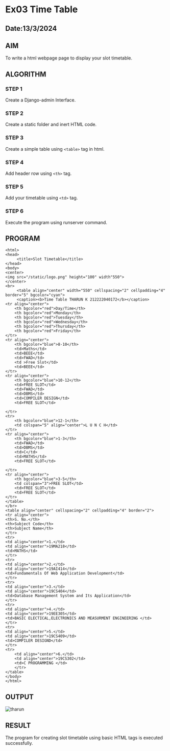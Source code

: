 # Ex03 Time Table
## Date:13/3/2024


## AIM
To write a html webpage page to display your slot timetable.

## ALGORITHM
### STEP 1
Create a Django-admin Interface.

### STEP 2
Create a static folder and inert HTML code.

### STEP 3
Create a simple table using ```<table>``` tag in html.

### STEP 4
Add header row using ```<th>``` tag.

### STEP 5
Add your timetable using ```<td>``` tag.

### STEP 6
Execute the program using runserver command.

## PROGRAM
```
<html>
<head>
     <title>Slot Timetable</title>
</head>
<body>
<center>
<img src="/static/logo.png" height="100" width"550">
</center>
<br>
     <table align="center" width="550" cellspacing="2" cellpadding="4" border="5" bgcolor="cyan">
     <caption><b>Time Table THARUN K 212222040172</b></caption>
<tr align="center">
	<th bgcolor="red">Day/Time</th>
	<th bgcolor="red">Monday</th>
	<th bgcolor="red">Tuesday</th>
	<th bgcolor="red">Wednesday</th>
	<th bgcolor="red">Thursday</th>
 	<th bgcolor="red">Friday</th>
</tr>
<tr align="center">
	<th bgcolor="blue">8-10</th>
	<td>Maths</td>
	<td>BEEE</td>
	<td>FWAD</td>
	<td >Free Slot</td>
    <td>BEEE</td>
</tr>
<tr align="center">
	<th bgcolor="blue">10-12</th>
	<td>FREE SLOT</td>
	<td>FWAD</td>
	<td>DBMS</td>
    <td>COMPILER DESIGN</td>
    <td>FREE SLOT</td>

</tr>
<tr>
	<th bgcolor="blue">12-1</th>
	<td colspan="5" align="center">L U N C H</td>
</tr>
<tr align="center">
	<th bgcolor="blue">1-3</th>
	<td>FWAD</td>
	<td>DBMS</td>
	<td>C</td>
    <td>MATHS</td>
    <td>FREE SLOT</td>

</tr>
<tr align="center">
	<th bgcolor="blue">3-5</th>
	<td colspan="3">FREE SLOT</td>
	<td>FREE SLOT</td>
    <td>FREE SLOT</td>
</tr>
</table>
</br>
<table align="center" cellspacing="2" cellpadding="4" border="2">
<tr align="center">
<th>S. No.</th>
<th>Subject Code</th>
<th>Subject Name</th>
</tr>
<tr>
<td align="center">1.</td>
<td align="center">19MA218</td>
<td>MATHS</td>
</tr>
<tr>
<td align="center">2.</td>
<td align="center">19AI414</td>
<td>Fundamentals Of Web Application Development</td>
</tr>
<tr>
<td align="center">3.</td>
<td align="center">19CS404</td>
<td>Database Management System and Its Application</td>
</tr>
<tr>
<td align="center">4.</td>
<td align="center">19EE305</td>
<td>BASIC ELECTICAL,ELECTRONICS AND MEASURMENT ENGINEERING </td>
</tr>
<tr>
<td align="center">5.</td>
<td align="center">19CS409</td>
<td>COMPILER DESIGND</td>
</tr>
<tr>
    <td align="center">6.</td>
    <td align="center">19CS302</td>
    <td>C PROGRAMMING </td>
    </tr>
</table>
</body>
</html>
```

## OUTPUT

![tharun](https://github.com/Tharun-1000/slot/assets/135952958/5d8c6259-7032-4b2a-bf3b-46bf49fa628c)


## RESULT
The program for creating slot timetable using basic HTML tags is executed successfully.

